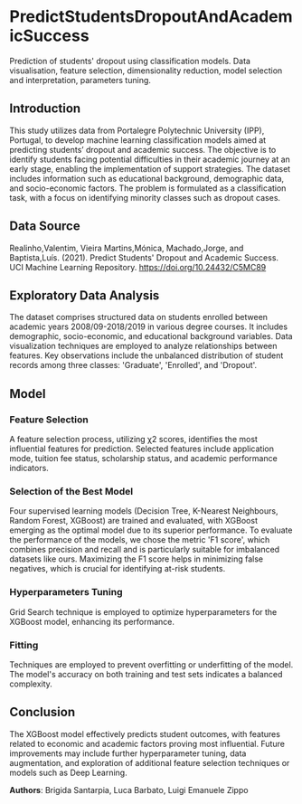 # PredictStudentsDropoutAndAcademicSuccess
Prediction of students' dropout using classification models. Data visualisation, feature selection, dimensionality reduction, model selection and interpretation, parameters tuning. 

## Introduction
This study utilizes data from Portalegre Polytechnic University (IPP), Portugal, to develop machine learning classification models aimed at predicting students’ dropout and academic success. The objective is to identify students facing potential difficulties in their academic journey at an early stage, enabling the implementation of support strategies. The dataset includes information such as educational background, demographic data, and socio-economic factors. The problem is formulated as a classification task, with a focus on identifying minority classes such as dropout cases.

## Data Source
Realinho,Valentim, Vieira Martins,Mónica, Machado,Jorge, and Baptista,Luís. (2021). Predict Students' Dropout and Academic Success. UCI Machine Learning Repository. https://doi.org/10.24432/C5MC89

## Exploratory Data Analysis
The dataset comprises structured data on students enrolled between academic years 2008/09-2018/2019 in various degree courses. It includes demographic, socio-economic, and educational background variables. Data visualization techniques are employed to analyze relationships between features. Key observations include the unbalanced distribution of student records among three classes: 'Graduate', 'Enrolled', and 'Dropout'.

## Model
### Feature Selection
A feature selection process, utilizing χ2 scores, identifies the most influential features for prediction. Selected features include application mode, tuition fee status, scholarship status, and academic performance indicators.

### Selection of the Best Model
Four supervised learning models (Decision Tree, K-Nearest Neighbours, Random Forest, XGBoost) are trained and evaluated, with XGBoost emerging as the optimal model due to its superior performance. To evaluate the performance of the models, we chose the metric 'F1 score', which combines precision and recall and is particularly suitable for imbalanced datasets like ours. Maximizing the F1 score helps in minimizing false negatives, which is crucial for identifying at-risk students.


### Hyperparameters Tuning
Grid Search technique is employed to optimize hyperparameters for the XGBoost model, enhancing its performance.

### Fitting
Techniques are employed to prevent overfitting or underfitting of the model. The model's accuracy on both training and test sets indicates a balanced complexity.

## Conclusion
The XGBoost model effectively predicts student outcomes, with features related to economic and academic factors proving most influential. Future improvements may include further hyperparameter tuning, data augmentation, and exploration of additional feature selection techniques or models such as Deep Learning.

**Authors**: Brigida Santarpia, Luca Barbato, Luigi Emanuele Zippo  
